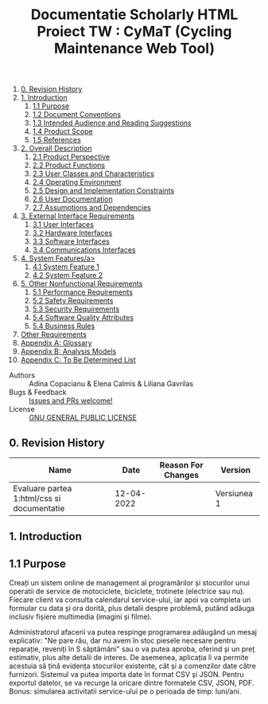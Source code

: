 <!DOCTYPE html>

<head>
  <meta http-equiv="Content-Type" content="text/html; charset=UTF-8">
  <meta name="viewport" content="width=device-width, initial-scale=1.0, user-scalable=yes">
  <!-- <title>Documentatie Scholarly HTML Proiect TW : CyMaT (Cycling Maintenance Web Tool)</title> -->
</head>

<body prefix="schema: http://schema.org">
  <header>
    <h1>Documentatie Scholarly HTML Proiect TW : CyMaT (Cycling Maintenance Web Tool)</h1>
  </header>

  <div role="contentinfo">
    <ol role="directory">
      <li><a href="#revision-history"><span>0. </span>Revision History</a></li>
      <li><a href="#introduction"><span>1. </span>Introduction</a>
        <ol role="directory">
          <li><a href="#purpose"><span>1.1 </span>Purpose</a>
          </li>
          <li><a href="#document-conventions"><span>1.2 </span>Document Conventions</a></li>
          <li><a href="#audience"><span>1.3 </span>Intended Audience and Reading Suggestions</a></li>
          <li><a href="#scope"><span>1.4 </span>Product Scope</a></li>
          <li><a href="#introduction-references"><span>1.5 </span>References</a></li>
        </ol>
      </li>
      <li><a href="#overall-description"><span>2. </span>Overall Description</a>
        <ol role="directory">
          <li><a href="#perspective"><span>2.1 </span>Product Perspective</a></li>
          <li><a href="#functions"><span>2.2 </span>Product Functions</a></li>
          <li><a href="#characteristics"><span>2.3 </span>User Classes and Characteristics</a></li>
          <li><a href="#environment"><span>2.4 </span>Operating Environment</a></li>
          <li><a href="#constraints"><span>2.5 </span>Design and Implementation Constraints</a></li>
          <li><a href="#user-documentation"><span>2.6 </span>User Documentation</a></li>
          <li><a href="#assumptions-dependencies"><span>2.7 </span>Assumptions and Dependencies</a></li>
        </ol>
      </li>
      <li><a href="#external-interface-requirements"><span>3. </span>External Interface Requirements</a>
        <ol role="directory">
          <li><a href="#user-interfaces"><span>3.1 </span>User Interfaces</a></li>
          <li><a href="#hardware-interfaces"><span>3.2 </span>Hardware Interfaces</a></li>
          <li><a href="#software-interfaces"><span>3.3 </span>Software Interfaces</a></li>
          <li><a href="#communications-interfaces"><span>3.4 </span>Communications Interfaces</a></li>
        </ol>
      </li>
      <li><a href="#system-features"><span>4. </span>System Features/a>
          <ol role="directory">
            <li><a href="#system-features1"><span>4.1 </span>System Feature 1</a></li>
            <li><a href="#system-features2"><span>4.2 </span>System Feature 2</a></li>
          </ol>
      </li>
      <li><a href="#other-nonfunctional-requirements"><span>5. </span>Other Nonfunctional Requirements</a>
        <ol role="directory">
          <li><a href="#performance-requirements"><span>5.1 </span>Performance Requirements</a></li>
          <li><a href="#safety-requirements"><span>5.2 </span>Safety Requirements</a></li>
          <li><a href="#security-requirements"><span>5.3 </span>Security Requirements</a></li>
          <li><a href="#quality-attributes"><span>5.4 </span>Software Quality Attributes</a></li>
          <li><a href="#business-rules"><span>5.4 </span>Business Rules</a></li>
        </ol>
      </li>
      <li><a href="#other-requirements"><span></span>Other Requirements</a></li>
      <li><a href="#glossary"><span></span>Appendix A: Glossary</a></li>
      <li><a href="#analysis-models"><span></span>Appendix B: Analysis Models</a></li>
      <li><a href="#to-be-determined-list"><span></span>Appendix C: To Be Determined List</a></li>
    </ol>
    <dl>
      <dt>Authors</dt>
      <dd>
        Adina Copacianu
        &amp;
        Elena Calmis
        &amp;
        Liliana Gavrilas
      </dd>
      <dt>Bugs &amp; Feedback</dt>
      <dd>
        <a href="https://github.com/LucaElena/ProiectWeb">Issues and PRs welcome!</a>
      </dd>
      <dt>License</dt>
      <dd>
        <a href="https://github.com/LucaElena/ProiectWeb/blob/main/LICENSE">GNU GENERAL PUBLIC LICENSE</a>
      </dd>
    </dl>
  </div>
  <section typeof="sa:Revision History" id="revision-history" role="revision-history">
    <h2><span>0. </span>Revision History</h2>
    <p>
    <table>
      <thead>
        <tr>
          <th>Name</th>
          <th>Date</th>
          <th>Reason For Changes</th>
          <th>Version</th>
        </tr>
      </thead>
      <tbody>
        <tr>
          <td>Evaluare partea 1:html/css si documentatie</td>
          <td>12-04-2022</td>
          <td></td>
          <td>Versiunea 1</td>
        </tr>
      </tbody>
    </table>
    </p>
  </section>
  <!-- <li><a href="#introduction"><span>1. </span>Introduction</a>
    <ol role="directory">
      <li><a href="#purpose"><span>1.1 </span>Purpose</a> -->
  <section id="introduction" role="Introduction">
    <h2><span>1. </span>Introduction</h2>
  </section>
  <section id="purpose" role="purpose">
    <h2><span>1.1 </span>Purpose</h2>
    <p>
      Creați un sistem online de management al programărilor și stocurilor unui operatii de service de motociclete,
       biciclete, trotinete (electrice sau nu). Fiecare client va consulta calendarul service-ului,
      iar apoi va completa un formular cu data și ora dorită, plus detalii despre problemă,
        putând adăuga inclusiv fișiere multimedia (imagini și filme).
    </p>
    <p>
         Administratorul afacerii va putea respinge programarea adăugând un mesaj explicativ: 
         "Ne pare rău, dar nu avem în stoc piesele necesare pentru reparație, reveniți în S săptămâni"
          sau o va putea aproba, oferind și un preț estimativ, plus alte detalii de interes. 
          De asemenea, aplicația îi va permite acestuia să țină evidența stocurilor existente, 
          cât și a comenzilor date către furnizori. Sistemul va putea importa date în format CSV și JSON.
           Pentru exportul datelor, se va recurge la oricare dintre formatele CSV, JSON, PDF. 
           Bonus: simularea activitatii service-ului pe o perioada de timp: luni/ani.
    </p>
  </section>
  <!-- <section id="structure">

    <h2><span>3. </span>Structure</h2>
    <p>
      A Scholarly HTML document is a valid <a role="doc-biblioref" href="#ref-HTML">HTML</a> document that follows
      some additional rules to specialize its meaning and make it predictable to processors
      wishing to produce or consume scholarly articles. These rules are outlined in the following
      sections. While valuable on its own, the content structure defined here is simply a stepping
      stone to enable semantic enrichment, detailed in <a href="#semantics">Semantics
        Overlays</a>. If you would like to write a validation tool, please join us on GitHub.
    </p>
    <section id="Root">

      <h3><span>3.1 </span>The root and <code>head</code></h3>
      <p>
        The document must be encoded in UTF-8 and transmitted with a media type of
        <code>text/html</code>.
      </p>
      <p>
        The <code>head</code> must contain <code>&lt;meta charset="utf-8"&gt;</code> element and a
        <code>title</code> element.
      </p>
    </section>
    <section id="article">

      <h3><span>3.2 </span>The <code>article</code></h3>
      <p>
        The first child of <code>article</code> must be <code>header</code>. The header should
        contain an <code>h1</code> with the title of the document. The following element must be a
        <code>div</code> with the role of <code>contentinfo</code> containing author and
        affiliation information. See <a href="#contentinfo-semantics">The
          <code>contentinfo</code>
          Region Semantics</a> for information about the semantic decoration of this element.
      </p>
      <p>
        Any number of <code>section</code> elements may be listed within the article at arbitrary
        depths, but each <code>section</code> must begin with an <code>hx</code> element,
        indicating a numbered section in the article. If the sections require headings that exceed
        <code>h6</code>, <code>aria-level</code> must be included to indicate depth.
      </p>
      <figure typeof="schema:SoftwareSourceCode" role="doc-example" id="arialevelexample">
        <pre><code>
    &lt;section&gt;      
      &lt;h6&gt;Granular Details about Zoology&lt;/h6&gt;
        &lt;p&gt;…&lt;/p&gt;
      &lt;section&gt;    
        &lt;h6 aria-level="7"&gt;Even More Information!&lt;/h6&gt;
          </code></pre>
        <figcaption>Example of a level 7 heading, using <code>aria-level</code></figcaption>
      </figure>
      <p>
        Each section may contain zero or more <a href="#hunk">Hunk Elements</a> and
        <code>section</code> elements.
      </p>
    </section>
    <section id="hunk">
      <h3><span>3.3 </span>Hunk Elements</h3>
      <p>
        Hunk elements are the meaningful blocks from which sections are built. They contain text
        and <a href="#inline">inline elements</a>. There are several types of hunk
        elements. All
        content, ranging from long paragraphs to note references and footnotes can be captured
        using this specified set of elements. The method for distinguishing one from another in a
        machine-readable manner is specified in <a href="#semantics">Semantics
          Overlay</a>.
      </p>
      <p>
        The most common hunk element is
        <a href="https://www.w3.org/TR/html51/semantics.html#the-p-element"><code>p</code></a>.
      </p>
      <p>
        The
        <a href="https://www.w3.org/TR/html51/semantics.html#the-blockquote-element"><code>blockquote</code></a>,
        <a href="https://www.w3.org/TR/html51/semantics.html#the-ul-element"><code>ul</code></a>,
        <a href="https://www.w3.org/TR/html51/semantics.html#the-ol-element" <code="">ol</a>,
        and
        <a href="https://www.w3.org/TR/html51/semantics.html#the-dl-element"><code>dl</code></a>
        elements can be used as they typically would and require no special treatment.
      </p>
      <p>
        The
        <a href="https://www.w3.org/TR/html51/semantics.html#the-dl-element" <code="">aside</a>
        hunk element is used to capture portions of content that stand apart from the main flow of
        content. These can be separated from the article without having impact on the reader’s
        understanding of the article. A common use is text boxes in print. If the
        <code>aside</code> contains an <code>header</code> heading element, that heading must be
        the first element child and its numeric part must reflect its depth, making use of
        <code>aria-level</code> according to the same rules that apply for <code>section</code>.
        The other children of asid<code>aside</code>e must all be hunk elements. For example, if
        an <code>aside</code> follows a <code>section</code> with a level 3 heading, the top-level
        heading in the <code>aside</code> should be <code>h4</code>.
      </p>
      <section id="figures">
        <h4><span>3.3.1 </span>Figures</h4>
        <p>
          The
          <a href="https://www.w3.org/TR/html51/semantics.html#the-figure-element"><code>figure</code></a>
          element is a general container for self-contained content units that are embedded inside
          the main body of the text. It can come in several flavors that are dictated by its
          <code>typeof</code> attribute. Common uses for <code>figure</code> are as a container
          for images, tables, equations, and computer code.
        </p>
        <p>
          If <code>figure</code> is <code>typeof="sa:image"</code>, it is an image container. It
          must contain an <code>img</code> child element and should contain a <code>figcaption</code>
          labeling that image.
        </p>
        <p>
          If <code>figure</code> is a <code>typeof="sa:table"</code>table, it is a table
          container. It must contain a <code>table</code> element. If there is a table caption, it
          should be included using the <code>caption</code> child element of the table, and not
          the <code>figcaption</code> child of the <code>figure</code>. Table notes may also be
          included as <code>ol</code> with <code>li</code> elements with the role of
          <code>doc-footnote</code>.
        </p>
        <p>
          If <code>figure</code> is a <code>typeof="sa:formula"</code>, it is a formula container.
          It must contain a <code>math</code> element and, optionally, a <code>figcaption</code>
          describing the formula. The <code>math</code> element must be valid MathML 3.
          Additionally, given the dismal state of support for MathML in Web browsers the math
          element must contain an annotation descendant with the TeX equivalent of the formula.
        </p>
        <p>
          If <code>figure</code> is a <code>typeof="schema:SoftwareSourceCode"</code>, it is a
          code container. It must contain a <code>pre</code> element and, optionally, a
          <code>figcaption</code>. The <code>pre</code> element must contain a <code>code</code>
          element as its only child.
        </p>
      </section>
    </section>
    <section id="inline">
      
      <h3><span>3.4 </span>Inline Elements</h3>
      <p>
        <a href="https://www.w3.org/TR/html51/semantics.html#text-level-semantics">Inline
          elements</a> decorate, describe, and enrich text. Inline elements can be used inside of
        hunk elements, heading elements, and captioning elements. Where applicable, they can nest
        within one another. Inline images and inline math can be inlcuded as well. This can be
        accomplished using <code>img</code> for images or <code>math</code> for formulas.
        Equations can be displayed inline or as blocks within a paragaph.
      </p>
      <figure typeof="schema:SoftwareSourceCode" resource="#mathblock-example" id="mathblock-example"
        role="doc-example">
        <pre><code>
&lt;p&gt;
  If we should weep when clowns put on their show,
  if we should stumble when musicians play,
  &lt;math display="block"&gt;
    &lt;semantics&gt;
      &lt;mrow&gt;
        &lt;mi&gt;Δ&lt;/mi&gt;&lt;msup&gt;&lt;mi&gt;E&lt;/mi&gt;&lt;mn&gt;2&lt;/mn&gt;&lt;/msup&gt;
        &lt;mspace width="0.222em"&gt;&lt;/mspace&gt;
        &lt;mo&gt;=&lt;/mo&gt;
        &lt;mspace width="0.222em"&gt;&lt;/mspace&gt;
        &lt;msub&gt;&lt;mi&gt;q&lt;/mi&gt;&lt;mi&gt;i&lt;/mi&gt;&lt;/msub&gt;
        &lt;mspace width="0.222em"&gt;&lt;/mspace&gt;
        &lt;mo&gt;×&lt;/mo&gt;
        &lt;mspace width="0.222em"&gt;&lt;/mspace&gt;
        &lt;mo stretchy="false" form="prefix"&gt;(&lt;/mo&gt;
        &lt;msub&gt;
          &lt;msup&gt;&lt;mi&gt;F&lt;/mi&gt;&lt;mn&gt;2&lt;/mn&gt;&lt;/msup&gt;
          &lt;mrow&gt;
            &lt;mo stretchy="false" form="prefix"&gt;(&lt;/mo&gt;
            &lt;mi&gt;i&lt;/mi&gt;&lt;mo&gt;,&lt;/mo&gt;
            &lt;mspace width="0.222em"&gt;&lt;/mspace&gt;
            &lt;mi&gt;j&lt;/mi&gt;
            &lt;mo stretchy="false" form="postfix"&gt;)&lt;/mo&gt;
          &lt;/mrow&gt;
        &lt;/msub&gt;
        &lt;mspace width="0.222em"&gt;&lt;/mspace&gt;
        &lt;mo&gt;/&lt;/mo&gt;
        &lt;mspace width="0.222em"&gt;&lt;/mspace&gt;
        &lt;msub&gt;&lt;mi&gt;ε&lt;/mi&gt;&lt;mi&gt;j&lt;/mi&gt;&lt;/msub&gt;
        &lt;mspace width="0.222em"&gt;&lt;/mspace&gt;&lt;mspace width="0.222em"&gt;&lt;/mspace&gt;
        &lt;msub&gt;&lt;mi&gt;ε&lt;/mi&gt;&lt;mi&gt;i&lt;/mi&gt;&lt;/msub&gt;
        &lt;mo stretchy="false" form="postfix"&gt;)&lt;/mo&gt;
      &lt;/mrow&gt;
    &lt;/semantics&gt;
  &lt;/math&gt;
  time can say nothing but I told you so.
&lt;/p&gt;
          </code></pre>
        <figcaption></figcaption>
      </figure>
    </section>
    <section id="references">
      
      <h3><span>3.5 </span>References</h3>
      <p>
        The References section requires specific <a href="#citations">semantic
          overlays</a>
        (reference) as well as strict content structure. Apart from a (required) <code>hx</code>
        element, it must contain only one <code>ol</code> or <code>dl</code> element.
      </p>
      <p>
        If using a <code>dl</code> element, the contents must be alternating <code>dt</code> and
        <code>dd</code> elements. The <code>dd</code> must contain the citation.
      </p>

      <p>
        If using <code>ol</code>, the only contents are <code>li</code> that include citations.
      </p>
    </section>

    <section id="interactive">
      
      <h3><span>3.6 </span>Interactive Elements</h3>
      <p>
        information about iframes to come
      </p>
      <p class="issue">
        Let’s discuss details of iframes with the CG
      </p>
    </section>
    <section id="HTMLRoles">
      
      <h3><span>3.7 </span>HTML Roles</h3>
      <p>
        It is possible to provide information about an HTML element by decorating it with the
        <a href="https://www.w3.org/TR/html51/dom.html#aria-role-attribute">role</a> attribute. The
        <a href="https://www.w3.org/TR/wai-aria-1.1/">ARIA</a> vocabulary and its extensions provide
        convenient terms that are relevant to document structure. The following roles from ARIA and
        <a href="https://www.w3.org/TR/dpub-aria-1.0/">DPUB-ARIA</a> should be applied where
        appropriate:
      </p>
      <ul>
        <li>
          <a href="https://www.w3.org/TR/wai-aria-1.1/#contentinfo">contentinfo</a> to apply to the
          <code>div</code> containing author and affiliation information
        </li>
        <li>
          <a href="https://www.w3.org/TR/wai-aria-1.1/#definition">definition</a> for defining a
          term, such as a keyword or a glossary term
        </li>
        <li>
          <a href="https://www.w3.org/TR/wai-aria-1.1/#term">term</a> for a term corresponding to a
          definition
        </li>
        <li>
          <a href="https://www.w3.org/TR/wai-aria-1.1/#presentation">presentation</a> to indicate
          that an image is purely decorative
        </li>
        <li>
          <a href="https://www.w3.org/TR/dpub-aria-1.0/#doc-abstract">doc-abstract</a> on the
          <code>section</code> that contains the abstract
        </li>
        <li>
          <a href="https://www.w3.org/TR/dpub-aria-1.0/#doc-acknowledgments">doc-acknowledgments</a>
          on the <code>section</code> that contains acknowledgements (note that this is not the same
          as funding information).
        </li>
        <li>
          <a href="https://www.w3.org/TR/dpub-aria-1.0/#doc-appendix">doc-appendix</a> on the
          <code>section</code> that contains the appendix
        </li>
        <li>
          <a href="https://www.w3.org/TR/dpub-aria-1.0/#doc-biblioentry">doc-biblioentry</a> on the
          list item that includes a citation
        </li>
        <li>
          <a href="https://www.w3.org/TR/dpub-aria-1.0/#doc-bibliography">doc-bibliography</a> on
          the <code>section</code> or list that contains the references or works cited
        </li>
        <li>
          <a href="https://www.w3.org/TR/dpub-aria-1.0/#doc-conclusion">doc-conclusion</a> on the
          <code>section</code> that explicity concludes the article
        </li>
        <li>
          <a href="https://www.w3.org/TR/dpub-aria-1.0/#doc-dedication">doc-dedication</a> on the
          dedication element of the article (allowed on any hunk element)
        </li>
        <li>
          <a href="https://www.w3.org/TR/dpub-aria-1.0/#doc-endnote">doc-endnote</a> on an
          individual note item in a collection of notes
        </li>
        <li>
          <a href="https://www.w3.org/TR/dpub-aria-1.0/#doc-dedication">doc-endnotes</a> on the
          <code>section</code> containing a group of notes
        </li>
        <li class="issue">
          <a href="https://www.w3.org/TR/dpub-aria-1.0/#doc-errata">doc-errata</a> on a ???
        </li>
        <li>
          <a href="https://www.w3.org/TR/dpub-aria-1.0/#doc-example">doc-example</a> on a hunk
          element containing an illustrative concept, such as a code sample.
        </li>
        <li>
          <a href="https://www.w3.org/TR/dpub-aria-1.0/#doc-footnote">doc-footnote</a> on a hunk
          element containing an individual note, such as an informative note about the author or
          table footnote
        </li>
        <li>
          <a href="https://www.w3.org/TR/dpub-aria-1.0/#doc-introduction">doc-introduction</a> on
          the <code>section</code> introducing the article, if relevant
        </li>
        <li>
          <a href="https://www.w3.org/TR/dpub-aria-1.0/#doc-subtitle">doc-subtitle</a> to indicate
          that a portion of a heading is a secondary or alternate title of the work
        </li>
      </ul>
      <p class="issue">
        Should we require ARIA’s table, grid, rowheader, and rowgroup?
      </p>
      <p class="issue">
        I did not include doc-credit bc of extensive citation markup in JSON-LD
      </p>
      <p class="issue">
        doc-endnote, doc-endnotes are not in the current published draft of DPUB-ARIA. See
        <a href="http://rawgit.com/w3c/aria/master/aria/dpub.html">March DPUB-ARIA draft</a>
      </p>
    </section>
    <section id="validate">
      
      <h3><span>3.8 </span>Validation</h3>
      <p>
        The only validation requirement for Scholarly HTML at this point is that the HTML is valid.
        We are considering building a a validation tool in RelaxNG or JavaScript to check compliance
        with this set of rules.
      </p>
      <p>
        Articles should be in the following basic structure:
      </p>
      <ul>
        <li>heading with article title</li>
        <li>0+ hunks</li>
        <li>
          0+ sections
          <ul>
            <li>0+ headings</li>
            <li>0+ hunks</li>
            <li>0+ sections</li>
          </ul>
        </li>
      </ul>
      <p>
        It must feature a <code>DOCTYPE</code> as its preamble.
      </p>
    </section>
  </section>
  <section id="semantics">
    
    <h2><span>4. </span>Semantics Overlay</h2>
    <p>
      HTML provides an excellent backbone with which to capture the
      <a href="#structure">structure</a> of a given text but is evidently limited
      when it comes to
      capturing more domain-specific concepts such as people, spaceships,
      <a href="http://existentialcomics.com/comic/122">Humean causation</a>, or
      <a href="http://journals.plos.org/plosone/article?id=10.1371/journal.pone.0109888">sthenurines</a>.
      That is where semantic overlays with the ability to refine the meaning and relations of
      HTML elements come into play. Scholarly HTML makes use of two standard mechanisms that
      overlay additional semantics atop the HTML DOM: role-based semantics as defined by
      <a role="doc-biblioref" href="#ref-WAI-ARIA">WAI-ARIA</a> and <a role="doc-biblioref"
        href="#ref-DPUB-ARIA">DPUB-ARIA</a>, and
      semantics rooted in structured data as captured by <a role="doc-biblioref" href="#ref-RDFa">RDFa</a>.
    </p>
    <p>
      Using technologies related to the semantic web can at times feel daunting and unrelated to
      everyday web development. In order to suppress this disconnect, Scholarly HTML follows a
      few simple guiding principles:
    </p>
    <ul>
      <li>
        The number of prefixes used for semantic properties is kept as small as possible;
      </li>
      <li>
        There is no such thing as a URI (or URN, IRI, XRI, or whatever else confusing
        contraption), everything is a URL;
      </li>
      <li>
        Where somewhat more complex modeling is required, it is put together using a small set of
        common patterns that might require some initial learning but can be applied regularly
        with relative ease (notably <a href="#roles">roles</a> and actions).
      </li>
    </ul>
    <p>
      The properties that Scholarly HTML uses are naturally document-related (authorship,
      keywords, license, citations, as well as specific structure types such as acknowledgements,
      introduction, or funding), which additionally requires the ability to describe people and
      organizations. There are numerous vocabularies that address this domain and which could be
      used with <a role="doc-biblioref" href="#ref-RDFa">RDFa</a>; however, for
      reasons detailed in
      <a href="https://research.science.ai/article/web-first-data-citations#choice-of-ontology">Web-First
        Data Citations</a> Scholarly HTML relies almost exclusively on
      <a role="doc-biblioref" href="#ref-schema.org">schema.org</a>, complemented
      by a small number of additions from
      the <a href="#scholarly-article">Scholarly Article Vocabulary</a>.
    </p>
    <section id="person-org">
      
      <h3><span>4.1 </span>Persons &amp; Organizations</h3>
      <p>
        Marking up persons and organizations can make use of any applicable properties in
        <a href="http://schema.org/Person" class="onto">schema:Person</a> and <a href="http://schema.org/Organization"
          class="onto">schema:Organization</a>, respectively, but it is worth
        pointing out some good practices with how these are to be used in practice.
      </p>
      <p>
        If the entity in question has a URL then it is best to use that as its identifier (using
        the <code>resource</code> attribute) and additionally to provide it as a link using the
        <code>a</code> element (see the <a href="#person-example">person
          example</a> for an
        instance of this).
      </p>
      <p>
        If you happen to have information providing both the
        <a href="http://schema.org/givenName" class="onto">schema:givenName</a>/<a href="http://schema.org/familyName"
          class="onto">schema:familyName</a><a href="http://schema.org/additionalName"
          class="onto">schema:additionalName</a> triple and
        the <a href="http://schema.org/name" class="onto">schema:name</a> (which can be considered to contain the name
        as the person wishes
        it to be displayed) for a person then it is (perhaps counterintuitively) best to
        include <em>all</em> of them and then use CSS (typically sibling selectors) to hide the
        extraneous ones (alternatively, they can be captured using the <code>meta</code> element).
        The reason for this is that it exposes more information to machine consumers without
        having a negative impact on human readers.
      </p>
      <figure typeof="schema:SoftwareSourceCode" resource="#person-example" id="person-example">
        <pre><code>
&lt;span typeof="schema:Person" resource="http://orcid.org/0000-0003-1279-3709"&gt;
  &lt;meta property="schema:givenName" content="Bruce"&gt;
  &lt;meta property="schema:familyName" content="Banner"&gt;
  &lt;a href="http://orcid.org/0000-0003-1279-3709"&gt;
    &lt;span property="schema:name"&gt;Dr. Bruce Banner&lt;/span&gt;
  &lt;/a&gt;
&lt;/span&gt;
          </code></pre>
        <figcaption>
          <span property="schema:name"></span>
          <span property="schema:description">
            Example of a Person. This demonstrates the use of extraneous name information using
            <code>meta</code> elements. The container is a <code>span</code> but it could be any
            other container element. This also shows how <a href="http://schema.org/name" class="onto">schema:name</a>
            can be used for the
            person’s preferred display name, as distinct from the more specific structured name
            information.
          </span>
        </figcaption>
      </figure>
      <p>
        Here is also an organization:
      </p>
      <figure typeof="schema:SoftwareSourceCode" resource="#org-example" id="org-example">
        <pre><code>
&lt;span typeof="schema:Organization" resource="https://www.w3.org/"&gt;
  &lt;a href="https://www.w3.org/"&gt;
    &lt;span property="schema:name"&gt;W3C&lt;/span&gt;
  &lt;/a&gt;
  (&lt;span property="schema:location" typeof="schema:Place"&gt;
    &lt;span property="schema:address" typeof="schema:PostalAddress"&gt;
      &lt;span property="schema:addressLocality"&gt;Cambridge&lt;/span&gt;,
      &lt;span property="schema:addressRegion"&gt;MA&lt;/span&gt;,
      &lt;span property="schema:addressCountry"&gt;USA&lt;/span&gt;
    &lt;/span&gt;
  &lt;/span&gt;)
&lt;/span&gt;
          </code></pre>
        <figcaption>
          <span property="schema:name"></span>
          <span property="schema:description">
            Example of an Organization. This also features the organization’s address.
          </span>
        </figcaption>
      </figure>
      <p class="issue">
        How should we represent name transliterations? Are there language tags for transliterated
        text? Or should ruby+rdf:HTML be suggested instead? If the latter we can no longer use
        <code>meta</code> (which is acceptable).
      </p>
    </section>
    <section id="typing-sections">
      
      <h3><span>4.2 </span>Typing Sections</h3>
      <p>
        XXX
      </p>
    </section>
    <section id="roles">
      
      <h3><span>4.3 </span>Schema Roles</h3>
   
      <p>
        It is worth taking a step back to understand the importance of the <em>role</em>
        modeling. Its application is clearly exemplified in the <a href="#authors">Authors &amp;
          Contributors</a> section wherein a <a href="http://ns.science.ai/#ContributorRole"
          class="onto">sa:ContributorRole</a> type is used as a wrapper
        and not <a href="http://schema.org/Person" class="onto">schema:Person</a> or <a
          href="http://schema.org/Organization" class="onto">schema:Organization</a> directly.
      </p>
      <p>
        Roles are an indirection that provides additional information about a property or
        relationship. A simple overview is provided in the schema.org blog post
        <a href="http://blog.schema.org/2014/06/introducing-role.html">Introducing ’Role’</a>.
      </p>
      <p>
        Let’s look at the example of authorship information. Some properties of the agent who
        authored the document (person or organization), such as their name, are considered to be
        true outside the limited context of the document. These properties will be set directly on
        the agent.
      </p>
      <p>
        On the other hand, other properties are considered to be specific to the agent
        <em>in their role as author of the document</em>. To give an example, were I to be
        writing the document you are currently reading as a freelancer for the Illuminati, my
        affiliation to them would be solely in my role as author and I should not be considered
        eternally indentured to them.
      </p>
      <p>
        When a role is used to enrich a property, the convention is to have it as the value of
        that property, and then to repeat the property on the role to point to the object. At
        first glance it sounds contrived, but it is a simple and powerful construct. To stay with
        the authoring example, the indirection would look like:
      </p>
      <p>
        <a href="http://schema.org/ScholarlyArticle" class="onto">schema:ScholarlyArticle</a> ⟼
        <em><a href="http://schema.org/author" class="onto">schema:author</a></em> ⟼
        <a href="http://ns.science.ai/#ContributorRole" class="onto">sa:ContributorRole</a> ⟼
        <em><a href="http://schema.org/author" class="onto">schema:author</a></em> ⟼
        <a href="http://schema.org/Person" class="onto">schema:Person</a>
      </p>
      <p>
        To demonstrate how properties can attach differently to the role and to the agent, we can
        unfold the authorship example further:
      </p>
      <figure typeof="schema:SoftwareSourceCode" resource="#role-example" id="role-example">
        <pre><a href="http://schema.org/ScholarlyArticle" class="onto">schema:ScholarlyArticle</a>
└─<a href="http://schema.org/author" class="onto">schema:author</a>
  └─<a href="http://ns.science.ai/#ContributorRole" class="onto">sa:ContributorRole</a>
    ├─<a href="http://schema.org/author" class="onto">schema:author</a>
    │ └─<a href="http://schema.org/Person" class="onto">schema:Person</a>
    │   ├─<a href="http://schema.org/name" class="onto">schema:name</a> = Bruce Banner
    │   └─<a href="http://schema.org/url" class="onto">schema:url</a> = http://berjon.com/
    └─<a href="http://ns.science.ai/#roleAffiliation" class="onto">sa:roleAffiliation</a>
      └─<a href="http://schema.org/Organization" class="onto">schema:Organization</a>
        ├─<a href="http://schema.org/name" class="onto">schema:name</a> = Illuminati
        └─<a href="http://schema.org/address" class="onto">schema:address</a> = Bavaria
          </pre>
        <figcaption>
          <span property="schema:name"></span>
          <span property="schema:description">
            Example of a role being used to model authorship. This effectively states that my
            affiliation <em>as a contributor</em> is to the Illuminati and that my name
            <em>as a person</em> is Bruce Banner.
          </span>
        </figcaption>
      </figure>
    </section>
    <section id="actions">
      
      <h3><span>4.4 </span>Actions</h3>
      <p>
        Actions are a global <a role="doc-biblioref" href="#ref-schema.org">schema.org</a> mechanism to convey facts
        about things that can be or have been <em>done</em>. There is an
        <a href="http://schema.org/docs/actions.html">overview document for actions</a> but it
        dives deep very fast and may be more confusing than helpful. This sections intends to
        convey all that one needs to know about actions in order to understand their usage in
        Scholarly HTML (keeping in mind that they can do much more).
      </p>
      <p>
        Note that actions can do much more than what Scholarly HTML uses them for. For instance,
        if you use an email client that supports actions (such as GMail) you may have noticed that
        some emails allow for direct interactions: those are implemented using actions, and
        without scripting.
      </p>
      <p>
        Actions have a type (e.g. <code>ReadAction</code>, <code>DrinkAction</code>), a status
        (completed, in progress…), an agent being whoever carries it out, and an object which is
        what they are being done to. They can also have start and end times (as well as several
        other properties which we won’t go into here). Scholarly articles typically feature
        indications about things that people have done, which is a good fit for modeling with
        actions. A few examples should help clarify the notion.
      </p>
      <p>
        When referencing an online work, it is customary to indicate the access date for it (since
        it may have changed in the meantime). This can be modeled as a <a href="http://schema.org/ReadAction"
          class="onto">schema:ReadAction</a>,
        with its <a href="http://schema.org/actionStatus" class="onto">schema:actionStatus</a> set to
        <code>CompletedActionStatus</code>, and a
        <a href="http://schema.org/endTime" class="onto">schema:endTime</a> being the access date. In JSON-LD it would
        look like this:
      </p>
      <figure typeof="schema:SoftwareSourceCode" resource="#read-action-example" id="read-action-example">
        <pre><code>
{
  "@type":        "ReadAction",
  "actionStatus": "CompletedActionStatus",
  "endTime":      "1977-03-15"
}
          </code></pre>
        <figcaption>
          <span property="schema:name"></span>
          <span property="schema:description">
            Example of a <a href="http://schema.org/ReadAction" class="onto">schema:ReadAction</a> used to model the
            access date of an online
            citation. Both the object and the agent are implicit in the context in which it is
            used.
          </span>
        </figcaption>
      </figure>
      <p>
        Authors often acknowledge the contributions of others or have to disclose potential
        conflicts of interest that may stem from their interactions outside of the article.
        The former can be conveyed as an <a href="http://ns.science.ai/#AcknowledgeAction"
          class="onto">sa:AcknowledgeAction</a> in which the
        <a href="http://schema.org/name" class="onto">schema:name</a> of the action is the verb part of the
        acknowledgement and the
        <a href="http://schema.org/recipient" class="onto">schema:recipient</a> is the person (or entity of any kind)
        being acknowledged. The
        agent is typically implicitly specified as the object to which the action is attached.
      </p>
      <figure typeof="schema:SoftwareSourceCode" resource="#read-action-example" id="read-action-example">
        <pre><code>
{
  "@type": "AcknowledgeAction",
  "actionStatus": "CompletedActionStatus",
  "name": "is thankful for the pioneering contribution of",
  "recipient": {
    "@type": "Person",
    "name": "Vannevar Bush",
  }
}
            </code></pre>
        <figcaption>
          <span property="schema:name"></span>
          <span property="schema:description">
            Example of an <a href="http://ns.science.ai/#AcknowledgeAction" class="onto">sa:AcknowledgeAction</a> in
            which the author (not shown) acknowledges
            contributions from Vannevar Bush.
          </span>
        </figcaption>
      </figure>
    </section>
    <section id="article-title-semantics">
      
      <h3><span>4.5 </span>Article and Title Semantics</h3>
      <p>
        The <code>article</code> element that roots the content of the Scholarly HTML document
        needs further refinement to capture the specific type of article that it encodes. The
        <code>typeof</code> attribute should always contain <a href="http://schema.org/ScholarlyArticle"
          class="onto">schema:ScholarlyArticle</a> as its
        first item, but it can be further refined with additional article types.
      </p>
      <p class="issue">
        Should we recommend a specific taxonomy for article (sub)typing? There are so many:
        Fabio, MeSH, NPG…
      </p>
      <p>
        In order for arbitrary parts of the document to be able to attach metadata to the
        <code>article</code>, it also needs to have its <code>resource</code> attribute set to a
        URL that can be referenced (it is typically sufficient to just use <code>#</code> for that
        purpose).
      </p>
      <p>
        While the <code>h1</code> in the document’s <code>header</code> is sufficient to convey
        the fact that it is the document’s title, some services use extraneous information in
        order to assign an unambiguous title to the document. As such, it needs to have its
        <code>property</code> attribute set to <a href="http://schema.org/name" class="onto">schema:name</a>. Similary,
        if a subtitle is
        present in the <code>header</code> it needs to be decorated with both a <code>role</code>
        of <code>doc-subtitle</code> (to expose its <a role="doc-biblioref" href="#ref-DPUB-ARIA">DPUB-ARIA</a>
        semantics) and a <code>property</code> of <a href="http://schema.org/alternateName"
          class="onto">schema:alternateName</a>.
      </p>
      <p>
        If appropriate, the beginning of the <code>article</code> is also a good place in which to
        capture the accessibility properties of the document, using the relevant parts of
        <a role="doc-biblioref" href="#ref-schema.org">schema.org</a> (<a href="http://schema.org/accessibilityFeature"
          class="onto">schema:accessibilityFeature</a>,
        <a href="http://schema.org/accessibilityHazard" class="onto">schema:accessibilityHazard</a>, <a
          href="http://schema.org/accessibilityAPI" class="onto">schema:accessibilityAPI</a>, and
        <a href="http://schema.org/accessibilityControl" class="onto">schema:accessibilityControl</a>, as detailed in
        <a href="https://www.w3.org/wiki/WebSchemas/Accessibility">the WebSchemas Accessibility
          wiki page</a>).
      </p>
      <figure typeof="schema:SoftwareSourceCode" resource="#article-example" id="article-example">
        <pre><code>
&lt;article <strong>resource="#" typeof="schema:ScholarlyArticle"</strong>&gt;
  &lt;header&gt;
    &lt;h1 <strong>property="schema:name"</strong>&gt;Is Cryptopaleozoology Hopeless?&lt;/h1&gt;
    &lt;p <strong>role="doc-subtitle" property="schema:alternateName"</strong>&gt;
      The Future of the Scientific Method
    &lt;/p&gt;
  &lt;/header&gt;
  <strong>&lt;meta property="schema:accessibilityFeature" content="alternativeText"&gt;
  &lt;meta property="schema:accessibilityFeature" content="MathML"&gt;
  &lt;meta property="schema:accessibilityHazard" content="noFlashingHazard"&gt;</strong>
&lt;/article&gt;
          </code></pre>
        <figcaption>
          <span property="schema:name"></span>
          <span property="schema:description">
            Example of <code>article</code> and title markup.
          </span>
        </figcaption>
      </figure>
    </section>
    <section id="contentinfo-semantics">
      
      <h3><span>4.6 </span>The <code>contentinfo</code> Region Semantics</h3>
      <p>
        As described in the <a href="#structure">Structure section</a>, the
        <code>contentinfo</code>
        region serves as a container for the metadata of the article. It is itself nothing more
        than a <code>div</code> with a <code>role</code> of <code>contentinfo</code>, but its
        content has rich structure.
      </p>
      <p>
        It contains a list of <code>section</code> elements, each of which is identified with a
        specific <code>typeof</code> attribute.
      </p>
      <section id="authors">
        
        <h4><span>4.6.1 </span>Authors &amp; Contributors</h4>
        <p>
          If the document has authors or contributors, they are listed in a <code>section</code>
          with <code>typeof</code> <a href="http://ns.science.ai/#AuthorsList" class="onto">sa:AuthorsList</a>. The
          content of that <code>section</code>
          is an <code>h2</code> title appropriate for it, followed by either a <code>ul</code> or
          <code>ol</code> (depending on whether the authors are considered ordered, which is
          highly dependent on the discipline’s culture).
        </p>
        <p>
          Each <code>li</code> in that list must feature a <code>typeof</code> of
          <a href="http://ns.science.ai/#ContributorRole" class="onto">sa:ContributorRole</a> and a property of either
          <a href="http://schema.org/author" class="onto">schema:author</a> or
          <a href="http://schema.org/contributor" class="onto">schema:contributor</a> depending on which is applicable.
          Modeling with schema.org
          roles is explained in the <a href="#roles">Roles</a> section.
        </p>
        <p>
          The <a href="http://ns.science.ai/#ContributorRole" class="onto">sa:ContributorRole</a> <code>span</code> is
          structured as follows:
        </p>
        <ul>
          <li>
            Exactly one <code>span</code> with a <code>property</code> of either
            <a href="http://schema.org/author" class="onto">schema:author</a> or <a href="http://schema.org/contributor"
              class="onto">schema:contributor</a> (matching the one that points to the
            role) and <code>typeof</code> either <a href="http://schema.org/Person" class="onto">schema:Person</a> (if
            the author is a sentient
            entity) or <a href="http://schema.org/Organization" class="onto">schema:Organization</a> (if it is a
            collective thereof). How to capture
            persons and organizations is detailed in the creatively-named
            <a href="#person-org">Persons &amp; Organizations</a> section.
          </li>
          <li>
            Zero or more <code>a</code> elements with a <code>property</code> of
            <a href="http://ns.science.ai/#roleAffiliation" class="onto">sa:roleAffiliation</a>, one for each
            affiliation of the author in producing the
            article. Each of those elements needs further to have a <code>resource</code>
            attribute matching the one on the affiliation it is pointing to and an
            <code>href</code> attribute linking to the element on which that affiliation is
            defined. The <code>a</code> element may contain arbitrary text (typically a number,
            letter, or symbol matching that used by the target in its own list). These should not
            occur if the agent is an organization.
          </li>
          <li>
            Zero or more <code>a</code> elements with a <code>property</code> of
            <a href="http://ns.science.ai/#roleAction" class="onto">sa:roleAction</a>, one for each comment describing
            the author’s specific
            contribution to the work (e.g. "Authors contributed equally" or "Designed the study").
            Each of those elements needs further to have a <code>resource</code>
            attribute matching the one on the note it is pointing to and an
            <code>href</code> attribute linking to the element which contains that note. The
            <code>a</code> element may contain arbitrary text (typically a number, letter, or
            symbol matching that used by the target in its own list).
          </li>
          <li>
            Zero or one <code>ul</code> elements. Each of its <code>li</code> children has a
            <code>property</code> of <a href="http://schema.org/roleContactPoint"
              class="onto">schema:roleContactPoint</a> and a <code>typeof</code> set
            to <a href="http://schema.org/ContactPoint" class="onto">schema:ContactPoint</a>. The content of each
            <code>li</code> can be anything
            that describes a manner of contacting the author in question, but it will typically
            involve properties such as <a href="http://schema.org/email" class="onto">schema:email</a>, <a
              href="http://schema.org/telephone" class="onto">schema:telephone</a>,
            <a href="http://schema.org/address" class="onto">schema:address</a>, <a href="http://schema.org/description"
              class="onto">schema:description</a> (for arbitrary descriptions of the
            contact method), or for journals publishing to the Web of the early 1980s
            <a href="http://schema.org/faxNumber" class="onto">schema:faxNumber</a>.
          </li>
        </ul>
        <p>
          Here is an example of a complete kitchen sink authors’ section. Note that in most cases
          the markup will be much simpler — this exercises far more of the features than there
          is information for in a typical case.
        </p>
        <figure typeof="schema:SoftwareSourceCode" resource="#authors-example" id="authors-example">
          <pre><code>
&lt;section typeof="sa:AuthorsList"&gt;
  &lt;h2&gt;Authors&lt;/h2&gt;
  &lt;ul&gt;
    &lt;li typeof="sa:ContributorRole" property="schema:author"&gt;
      &lt;span typeof="schema:Person"
            resource="https://en.wikipedia.org/wiki/John_Henry_Holland"&gt;
        &lt;meta property="schema:givenName" content="John"&gt;
        &lt;meta property="schema:additionalName" content="Henry"&gt;
        &lt;meta property="schema:familyName" content="Holland"&gt;
        &lt;span property="schema:name"&gt;John H. Holland&lt;/span&gt;
      &lt;/span&gt;
      &lt;a href="#sf" property="sa:roleAffiliation" resource="http://www.santafe.edu/"&gt;a&lt;/a&gt;,
      &lt;a href="#umich" property="sa:roleAffiliation" resource="http://umich.edu/"&gt;b&lt;/a&gt;,
      &lt;a href="#note1" property="sa:roleAction" resource="#note1" rel="footnote"&gt;1&lt;/a&gt;
      &lt;ul&gt;
        &lt;li property="schema:roleContactPoint" typeof="schema:ContactPoint"&gt;
          &lt;a href="mailto:jholland@umich.edu"
             property="schema:email"&gt;jholland@umich.edu&lt;/a&gt;
        &lt;/li&gt;
        &lt;li property="schema:roleContactPoint" typeof="schema:ContactPoint"&gt;
          &lt;a href="fax:+4815162342" property="schema:faxNumber"&gt;+4815162342&lt;/a&gt;
        &lt;/li&gt;
      &lt;/ul&gt;
    &lt;/li&gt;
  &lt;/ul&gt;
&lt;/section&gt;
            </code></pre>
          <figcaption>
            <span property="schema:name"></span>
            <span property="schema:description">
              Example of an author (<code>schema:contributor</code> could also have been used).
              The links to <code>#sf</code>, <code>#umich</code>, and <code>#note1</code> are
              expected to point to items in the <a href="#affiliations">Affiliations</a> section
              for the first two, and in the <a href="#meta-notes">Notes</a> section
              for the
              last one.
            </span>
          </figcaption>
        </figure>
      </section>
      <section id="affiliations">
        
        <h4><span>4.6.2 </span>Affiliations</h4>
        <p>
          If the authors and contributors of the documents are affiliated with organizations, they
          are listed in a <code>section</code> with <code>typeof</code> <a href="http://ns.science.ai/#Affiliations"
            class="onto">sa:Affiliations</a>.
          The content of that <code>section</code> is an <code>h2</code> title appropriate for it,
          followed by a <code>ul</code> or <code>ol</code> (but the order is less commonly
          relevant than it is for authors).
        </p>
        <p>
          Note that articles that feature an organization as an author should have that
          organization listed in the <a href="#authors">Authors &amp;
            Contributors</a> section,
          and <em>not</em> here.
        </p>
        <p>
          Each <code>li</code> in the list is one affiliation (though multiple people can
          reference it). The <code>li</code> needs to have an <code>id</code> matching that used
          in the reference. Inside the <code>li</code> is a <code>span</code> with
          <code>typeof</code> set to <a href="http://schema.org/Organization" class="onto">schema:Organization</a> and
          its <code>resource</code>
          also matching the one used in the reference. (The belt and suspenders approach is
          unfortunately needed to produce both usable HTML and a viable data model.)
        </p>
        <p>
          The content of the <a href="http://schema.org/Organization" class="onto">schema:Organization</a> can contain
          any applicable property. An
          example of an affiliations section, with some extra structure for the organization is
          given below.
        </p>
        <figure typeof="schema:SoftwareSourceCode" resource="#affiliations-example" id="affiliations-example">
          <pre><code>
&lt;section typeof="sa:Affiliations"&gt;
  &lt;h2&gt;Affiliations&lt;/h2&gt;
  &lt;ul&gt;
    &lt;li id="sa"&gt;
      &lt;span typeof="schema:Organization" resource="https://science.ai/"&gt;
        &lt;span property="schema:name"&gt;science.ai&lt;/span&gt;,
        &lt;span property="schema:parentOrganization"&gt;
          &lt;span typeof="schema:Organization"&gt;
            &lt;span property="schema:name"&gt;Standard Analytics&lt;/span&gt;
            —
            &lt;span property="schema:location" typeof="schema:Place"&gt;
              &lt;span property="schema:address" typeof="schema:PostalAddress"&gt;
                &lt;span property="schema:addressLocality"&gt;NYC&lt;/span&gt;,
                &lt;span property="schema:addressRegion"&gt;NY&lt;/span&gt;,
                &lt;span property="schema:addressCountry"&gt;USA&lt;/span&gt;
              &lt;/span&gt;
            &lt;/span&gt;
          &lt;/span&gt;
        &lt;/span&gt;
      &lt;/span&gt;
    &lt;/li&gt;
  &lt;/ul&gt;
&lt;/section&gt;
            </code></pre>
          <figcaption>
            <span property="schema:name"></span>
            <span property="schema:description">
              Example of an organization section.
            </span>
          </figcaption>
        </figure>
      </section>
      <section id="abstract-etc">
        
        <h4><span>4.6.3 </span>License, Copyright, Keywords, and Abstract</h4>
        <p>
          The copyright line of the document can be included in any element, but it must list two
          properties. <a href="http://schema.org/copyrightYear" class="onto">schema:copyrightYear</a> has a numeric
          value, and
          <a href="http://schema.org/copyrightHolder" class="onto">schema:copyrightHolder</a> has a value of <a
            href="http://schema.org/Person" class="onto">schema:Person</a> or
          <a href="http://schema.org/Organization" class="onto">schema:Organization</a>.
        </p>
        <p>
          A link to the license for the article should be provided. The link should have the
          property of <a href="http://schema.org/license" class="onto">schema:license</a> and
          <code>typeof="CreativeWork"</code>.
        </p>

        <p>
          Keywords should be listed in a <code>section</code> element with an appropriate
          <code>h2</code>. The list of terms should be a <code>ul</code> with the
          <code>property</code> of <a href="http://schema.org/keywords" class="onto">schema:keywords</a> on every
          <code>li</code>.
        </p>
        <p>
          The abstract should be included in a <code>section</code> element with
          <code>typeof</code> attribute containing <code>sa:Abstract</code>. The abstract should
          have the role of <code>doc-abstract</code>.
        </p>
      </section>
      <section id="meta-notes">
        
        <h4><span>4.6.4 </span>Notes</h4>
        <p>
          Notes that add information about the <a href="#authors">Authors and
            Contributors</a>
          section should be hunk elements labeled as <code>doc-footnote</code>.
        </p>

      </section>
    </section>
    <section id="flavored-links">
      
      <h3><span>4.7 </span>Flavored Links</h3>
      <p>
        The <a href="https://www.w3.org/TR/html51/semantics.html#linkTypes"><code>rel</code></a>
        attribute should be applied to apply some spice to your links. The following values of
        <code>rel</code> should be used on the link that refers to these elements:
      </p>
      <ul>
        <li>footnote</li>
        <li>license</li>
        <li>stylesheet</li>
      </ul>
      <p class="issue">
        There are many values for rel, such as glossary and bibliography that look like they are
        useful, but based on the definition, it sounds like they point to the section containing
        the whole biblio. Not so helpful. rel="citation" or "biblioentry" would be more valuable.\
      </p>
    </section>
    <section id="citations">
      
      <h3><span>4.8 </span>Citations &amp; References</h3>
      <p>
        Citations in scholarly articles provide a way to reference the work of others upon which
        one builds. In the pre-Web era, they essentially served as links by carrying sufficient
        information for one to find the reference in question, in a relatively compact manner.
      </p>
      <p>
        In a Web world, it can seem tempting to simply replace citations with links, but there is
        value in keeping the limited amount of metadata about the cited object that they provide
        inlined in the document. Links rot and disappear; when that happens the rest of the
        information can prove crucial in finding the referenced object at some other location.
        Unique identifiers with indirect resolution, such as DOIs, might seem like a solution to
        this problem but being opaque humans routinely get them wrong. (DOIs additionally suffer
        from a single point of failure for resolution.) All things considered, including a link
        for convenience and human-readable metadata about the referenced object is likely the
        most resilient way to cite another document.
      </p>
      <p>
        In the print universe, reducing the number of pages one needs to use can be a noticeable
        cost-saver. Given that scholarly articles can easily feature dozens if not hundreds of
        cited references, making use of compact reference conventions (as well as smaller font
        sizes) made sense. Over time, however, what was a sensible idea degenerated into a
        territorial maze of gratuitously heterogenous conventions to the point where there now
        exist <a href="http://citationstyles.org/">over 8000 citation styles</a>.
      </p>
      <p>
        There is no value in Scholarly HTML so much as attempting to support all citation styles.
        The Web does not need the compactness. Citations and references should be both data-rich
        and human-accessible, something on which the traditional formats fail, in some cases
        quite spectacularly.
      </p>
      <p>
        For accessibility purposes, Scholarly HTML recommends that references be formatted in such
        a manner that they read naturally in the article’s natural language, with articulations
        between the metadata parts, as below:
      </p>
      <figure typeof="schema:SoftwareSourceCode" resource="#citation-example" id="citation-example">
        <pre><code>
&lt;li typeof="schema:WebPage" role="doc-biblioentry"
    resource="http://semver.org/"
    property="schema:citation" id="some-id"&gt;
 &lt;cite property="schema:name"&gt;
   &lt;a href="http://semver.org/"&gt;Semantic Versioning 2.0.0&lt;/a&gt;
 &lt;/cite&gt;,
  by &lt;span property="schema:author" typeof="schema:Person"&gt;
   &lt;span property="schema:givenName"&gt;Tom&lt;/span&gt;
   &lt;span property="schema:familyName"&gt;Preston-Werner&lt;/span&gt;
 &lt;/span&gt;; published in
 &lt;time property="schema:datePublished" datatype="xsd:gYear"
       datetime="2014"&gt;2014&lt;/time&gt;
 &lt;span property="schema:potentialAction" typeof="schema:ReadAction"&gt;
   &lt;meta property="schema:actionStatus" content="CompletedActionStatus"&gt;
    (accessed on
   &lt;time property="schema:endTime" datatype="xsd:date"
         datetime="2016-02-01"&gt;01 Feb 2016&lt;/time&gt;)
 &lt;/span&gt;.
&lt;/li&gt;
          </code></pre>
        <p>
          The above code renders as:
        </p>
        <ol>
          <li typeof="schema:WebPage" role="doc-biblioentry" resource="http://semver.org/" property="schema:citation"
            id="some-id">
            <cite property="schema:name">
              <a href="http://semver.org/">Semantic Versioning 2.0.0</a>
            </cite>,
            by <span property="schema:author" typeof="schema:Person">
              <span property="schema:givenName">Tom</span>
              <span property="schema:familyName">Preston-Werner</span>
            </span>; published in
            <time property="schema:datePublished" datatype="xsd:gYear" datetime="2014">2014</time>
            <span property="schema:potentialAction" typeof="schema:ReadAction">
              <meta property="schema:actionStatus" content="CompletedActionStatus">
              (accessed on
              <time property="schema:endTime" datatype="xsd:date" datetime="2016-02-01">01 Feb 2016</time>)
            </span>.
          </li>
        </ol>
        <figcaption>
          <span property="schema:name"></span>
          <span property="schema:description">
            Example of a readable citation.
          </span>
        </figcaption>
      </figure>
      <p>
        The references section is simply a <code>section</code> with an appropriate heading,
        containing an <code>ol</code>. Each <code>li</code> in the list follows a regular
        structure: it has a <code>role</code> of <code>doc-biblioentry</code>, a
        <code>resource</code> being the URL identifying the cited object, a <code>property</code>
        of <a href="http://schema.org/citation" class="onto">schema:citation</a>, and <code>id</code> to make it
        linkable, and a
        <code>typeof</code> capturing the kind of object that is being referenced (typically
        <a href="http://schema.org/ScholarlyArticle" class="onto">schema:ScholarlyArticle</a>, <a
          href="http://schema.org/Book" class="onto">schema:Book</a>, or <a href="http://schema.org/WebPage"
          class="onto">schema:WebPage</a> but there is
        really no limit as to what may be cited).
      </p>
      <p>
        The content of the <code>li</code> can be any <a role="doc-biblioref" href="#ref-RDFa">RDFa</a> that
        matches the <code>typeof</code>, but some good practices should be observed.
      </p>
      <p>
        The title or name of the cited object should be in a <code>cite</code> element. If a link
        is available, then the title should be linked. Date and time values (such as publication
        or access date) should make use of the <code>time</code> element (further noting that
        the <code>datatype</code> attribute can be used to express the granularity of the date as
        in the example above).
      </p>
      <p>
        While arbitrary metadata may be used, it is highly recommended to stick to
        <a role="doc-biblioref" href="#ref-schema.org">schema.org</a> and the
        <a href="#scholarly-article">Scholarly Article</a> vocabularies. The reason
        for that is
        that, should one wish to convert from Scholarly HTML citations into a specific print
        format then it will be desirable to be able to reliably extract information from the
        citations. This could be used for instance to produce <a role="doc-biblioref" href="#ref-CSL">CSL</a>
        variables (as <a href="http://citationstyles.org/developers/">exemplified in the CSL
          documentation</a>) and then use a CSL implementation in order to produce the output.
      </p>
      <p class="issue">
        Should we be more constraining and define more precisely the constructs that are more
        likely to interoperate?
      </p>
      <p class="issue">
        Providing a mapping to CSL would be extremely useful.
      </p>
    </section>
    <section id="footnotes">
      
      <h3><span>4.9 </span>Footnotes &amp; Endnotes</h3>
      <p>
        If the document has notes, they are listed in a <code>section</code> with the role of
        <code>doc-endnotes</code>. The content of that <code>section</code> is an <code>h2</code>
        title appropriate for it, followed by either a <code>ul</code> or <code>ol</code>. Each
        <code>li</code> should be labeled with the role of <code>doc-endnote</code>.
      </p>
    </section>
    <section id="funding">
      
      <h3><span>4.10 </span>Funding Information</h3>
      <p>
        Funding informations is provided using a complex triples structure which can be summarized
        as follows:
      </p>
      <ul>
        <li>subject: receiver of funding (example: Author)</li>
        <li>predicate: string or sponsor role (example: wasFundedBy)</li>
        <li>object: funding organization (example: Bill &amp; Melinda Gates Foundation)</li>
      </ul>
      <p>
        This can be enhanced with information such as the award name and Role information. Here is
        a detailed example:
      </p>
      <figure typeof="schema:SoftwareSourceCode" resource="#funding-example" id="funding-example" role="doc-example">
        <pre><code>
XXX this example has issues
&lt;section id="funding" typeof="sa:Funding"&gt;
  &lt;h2 role="doc-title"&gt;Funding&lt;/h2&gt;
  &lt;ol property="schema:sponsor"&gt;
    &lt;li resource="http://funding.example.org/" typeof="sa:SponsorRole"&gt;
      &lt;span typeof="schema:Person" resource="http://example.name/"&gt;
        &lt;span property="schema:name"&gt;Xiong Ding&lt;/span&gt;
      &lt;/span&gt;
      &lt;span property="schema:name"&gt;acknowledges support from&lt;/span&gt;
      &lt;ul&gt;
        &lt;li&gt;
          &lt;span typeof="schema:Organization" resource="http://www.nuc.edu.cn/"&gt;
            &lt;a href="http://www.nuc.edu.cn/" property="schema:name"&gt;North University of China&lt;/a&gt;
          &lt;/span&gt;
        &lt;/li&gt;
      &lt;/ul&gt;
      &lt;span property="schema:roleOffer" typeof="schema:FundingSource"&gt;
        &lt;span property="schema:name"&gt;The 11th Graduate Science and Technology Projects&lt;/span&gt;
        (&lt;span property="schema:alternateName"&gt;Natural Science Project&lt;/span&gt;)
        &lt;span property="schema:serialNumber"&gt;20141130&lt;/span&gt;
      &lt;/span&gt;
    &lt;/li&gt;
  &lt;/ol&gt;
&lt;/section&gt;
          </code></pre>
        <figcaption></figcaption>
      </figure>
    </section>
    <section id="disclosures">
      
      <h3><span>4.11 </span>Disclosures</h3>
      <p>
        Disclosure information is a list of disclosure actions described in a simple triples
        structure.
      </p>
      <ul>
        <li>
          The subject is always one of the contributor roles (example: Author)
        </li>
        <li>
          The name of the action (nerd-talk: predicate, human-speak: verb) is a string describing
          the action (example: "received beer from")
        </li>
        <li>
          The recipient, or object, is the direct object of the sentence (example: Guinness)
        </li>
      </ul>
    </section>
    <section id="acknowledgements">
      
      <h3><span>4.12 </span>Acknowledgements</h3>
      <p>
        XXX
      </p>
    </section>
  </section>
  <section id="scholarly-article">
    
    <h2><span>5. </span>Scholarly Article Vocabulary</h2>
    <p>
      A limited number of classes and properties are currently not available from
      <a role="doc-biblioref" href="#ref-schema.org">schema.org</a>. In most if not
      all cases it would be desirable to
      make them available there, but while work is progressing it is simpler to define them
      ourselves.
    </p>
    <p class="issue">
      The current URL for the Scholarly Article vocabulary is
      <code>http://ns.science.ai/</code>. It may be desirable (should the vocabulary persist) to
      use a different URL. But this issue might go away if schema.org steps up.
    </p>
    <p>
      You can read the <a href="http://ns.science.ai/">definitions for the SA vocabulary</a>.
    </p>
  </section>
  <section id="hypermedia">
    
    <h2><span>6. </span>Hypermedia Controls</h2>

  </section>
  <section id="processing-model">
    
    <h2><span>7. </span>Processing Model</h2>

  </section>
  <section id="acks">
    
    <h2><span>8. </span>Acknowledgements</h2>
    <p>
      Scholarly HTML would like to thank <a href="http://scholarlyhtml.org/">Scholarly HTML</a>
      (you read that right) for blazing the trail perhaps a few years too soon. Particularly,
      the following people were particularly kind and helpful:
      <a href="https://twitter.com/ptsefton">Peter Sefton</a>,
      <a href="https://twitter.com/blahah404">Richard Smith-Unna</a>, and
      <a href="https://twitter.com/petermurrayrust">Peter Murray-Rust</a>.
    </p>
    <p>
      PLOS has a
      <a href="http://blogs.plos.org/mfenner/2011/03/19/a-very-brief-history-of-scholarly-html/">short
        history of Scholarly HTML</a> that is worth reading (and would be worth updating).
    </p>
    <p>
      Dan Brickley was kind enough to drop by the office to chat about our usage of
      <a href="http://schema.org/">schema.org</a> even though he was tired and hungry. As
      always, examples involving fish tanks are the most helpful. Dave Cramer shared ideas
      that we happily stole.
    </p>
    <p>
      Patrick Johnston’s input has been crucial, notably in modeling authoring. We can only
      hope that getting those details exactly right have not caused him to lose too much
      sleep.
    </p>
    <p>
      We also received very useful feedback and pointers from: Kjetil Kjernsmo (DAHUT!),
      Silvio Peroni, Justin Johansson, Alf Eaton, Raniere Silvia, Kaveh Bazargan and Mike
      Smith. We are very much indebted to the help provided us by Ivan Herman.
    </p>
    <p>
      If we somehow forgot you in this list and you are too gracious to complain, we love you
      all the same.
    </p>
  </section>


  <section id="biblio-references">
    <h2><span>9. </span>References</h2>
    <dl>
      <dt id="ref-NYT">NYT</dt>
      <dd property="schema:citation" typeof="schema:ScholarlyArticle"
        resource="http://www.scribd.com/doc/224608514/The-Full-New-York-Times-Innovation-Report">
        <cite property="schema:name"><a
            href="http://www.scribd.com/doc/224608514/The-Full-New-York-Times-Innovation-Report">The
            Full New York Times Innovation Report</a></cite>,
        by
        <span property="schema:author" typeof="schema:Person">
          <span property="schema:name">New York Times</span>
        </span>;
        <time property="schema:datePublished" datetime="2014-03" datatype="xsd:gYearMonth">2014 Mar</time>.
      </dd>
      <dt id="ref-HTML">HTML</dt>
      <dd property="schema:citation" typeof="schema:WebPage" resource="http://www.w3.org/TR/html5/">
        <cite property="schema:name"><a href="http://www.w3.org/TR/html5/">One of the HTML
            Specifications</a></cite>.
      </dd>
      <dt id="ref-WAI-ARIA">WAI-ARIA</dt>
      <dd property="schema:citation" typeof="schema:WebPage" resource="https://www.w3.org/TR/wai-aria/complete">
        <cite property="schema:name"><a href="https://www.w3.org/TR/wai-aria/complete">Accessible Rich
            Internet Applications (WAI-ARIA) 1.0</a></cite>.
      </dd>
      <dt id="ref-DPUB-ARIA">DPUB-ARIA</dt>
      <dd property="schema:citation" typeof="schema:WebPage" resource="http://w3c.github.io/aria/aria/dpub.html">
        <cite property="schema:name"><a href="http://w3c.github.io/aria/aria/dpub.html">Digital
            Publishing WAI-ARIA Module 1.0</a></cite>.
      </dd>
      <dt id="ref-RDFa">RDFa</dt>
      <dd property="schema:citation" typeof="schema:WebPage" resource="https://www.w3.org/TR/rdfa-primer/">
        <cite property="schema:name"><a href="https://www.w3.org/TR/rdfa-primer/">RDFa 1.1
            Primer</a></cite>.
      </dd>
      <dt id="ref-schema.org">schema.org</dt>
      <dd property="schema:citation" typeof="schema:WebPage" resource="http://schema.org/">
        <cite property="schema:name"><a href="http://schema.org/">schema.org</a></cite>.
      </dd>
      <dt id="ref-CSL">CSL</dt>
      <dd property="schema:citation" typeof="schema:WebPage" resource="http://citationstyles.org/">
        <cite property="schema:name"><a href="http://citationstyles.org/">Citation Styles
            Language</a></cite>.
      </dd>
    </dl>
  </section> -->
</body>

</html>
